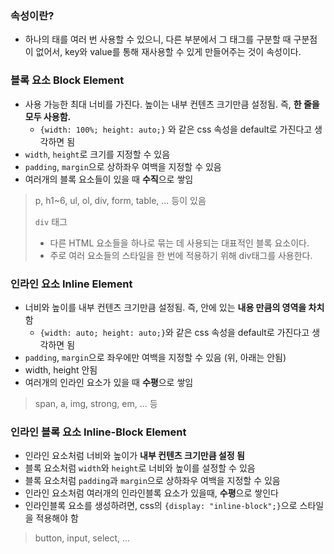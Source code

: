 <h3 id="속성이란">속성이란?</h3>
<ul>
<li>하나의 태를 여러 번 사용할 수 있으니, 다른 부분에서 그 태그를 구분할 때 구분점이 없어서, key와 value를 통해 재사용할 수 있게 만들어주는 것이 속성이다.</li>
</ul>
<h3 id="블록-요소-block-element">블록 요소 Block Element</h3>
<ul>
<li>사용 가능한 최대 너비를 가진다. 높이는 내부 컨텐츠 크기만큼 설정됨. 즉, <strong>한 줄을 모두 사용함.</strong><ul>
<li><code>{width: 100%; height: auto;}</code> 와 같은 css 속성을 default로 가진다고 생각하면 됨</li>
</ul>
</li>
<li><code>width</code>, <code>height</code>로 크기를 지정할 수 있음</li>
<li><code>padding</code>, <code>margin</code>으로 상하좌우 여백을 지정할 수 있음</li>
<li>여러개의 블록 요소들이 있을 때 <strong>수직</strong>으로 쌓임</li>
</ul>
<blockquote>
<p>p, h1~6, ul, ol, div, form, table, ... 등이 있음</p>
<p><code>div</code> 태그</p>
<ul>
<li>다른 HTML 요소들을 하나로 묶는 데 사용되는 대표적인 블록 요소이다.</li>
<li>주로 여러 요소들의 스타일을 한 번에 적용하기 위해 div태그를 사용한다.</li>
</ul>
</blockquote>
<h3 id="인라인-요소-inline-element">인라인 요소 Inline Element</h3>
<ul>
<li>너비와 높이를 내부 컨텐츠 크기만큼 설정됨. 즉, 안에 있는 <strong>내용 만큼의 영역을 차치</strong>함<ul>
<li><code>{width: auto; height: auto;}</code>와 같은 css 속성을 default로 가진다고 생각하면 됨</li>
</ul>
</li>
<li><code>padding</code>, <code>margin</code>으로 좌우에만 여백을 지정할 수 있음 (위, 아래는 안됨)</li>
<li>width, height 안됨</li>
<li>여러개의 인라인 요소가 있을 때 <strong>수평</strong>으로 쌓임</li>
</ul>
<blockquote>
<p>span, a, img, strong, em, ... 등</p>
</blockquote>
<h3 id="인라인-블록-요소-inline-block-element"><strong>인라인 블록 요소 Inline-Block Element</strong></h3>
<ul>
<li>인라인 요소처럼 너비와 높이가 <strong>내부 컨텐츠 크기만큼 설정 됨</strong></li>
<li>블록 요소처럼 <code>width</code>와 <code>height</code>로 너비와 높이를 설정할 수 있음</li>
<li>블록 요소처럼 <code>padding</code>과 <code>margin</code>으로 상하좌우 여백을 지정할 수 있음</li>
<li>인라인 요소처럼 여러개의 인라인블록 요소가 있을때, <strong>수평</strong>으로 쌓인다</li>
<li>인라인블록 요소를 생성하려면, css의 <code>{display: &quot;inline-block&quot;;}</code>으로 스타일을 적용해야 함</li>
</ul>
<blockquote>
<p>button, input, select, ...</p>
</blockquote>